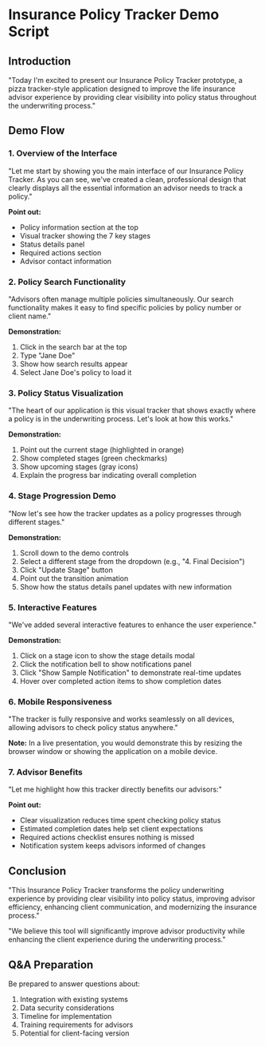 # Insurance Policy Tracker Demo Script

## Introduction

"Today I'm excited to present our Insurance Policy Tracker prototype, a pizza tracker-style application designed to improve the life insurance advisor experience by providing clear visibility into policy status throughout the underwriting process."

## Demo Flow

### 1. Overview of the Interface

"Let me start by showing you the main interface of our Insurance Policy Tracker. As you can see, we've created a clean, professional design that clearly displays all the essential information an advisor needs to track a policy."

**Point out:**
- Policy information section at the top
- Visual tracker showing the 7 key stages
- Status details panel
- Required actions section
- Advisor contact information

### 2. Policy Search Functionality

"Advisors often manage multiple policies simultaneously. Our search functionality makes it easy to find specific policies by policy number or client name."

**Demonstration:**
1. Click in the search bar at the top
2. Type "Jane Doe"
3. Show how search results appear
4. Select Jane Doe's policy to load it

### 3. Policy Status Visualization

"The heart of our application is this visual tracker that shows exactly where a policy is in the underwriting process. Let's look at how this works."

**Demonstration:**
1. Point out the current stage (highlighted in orange)
2. Show completed stages (green checkmarks)
3. Show upcoming stages (gray icons)
4. Explain the progress bar indicating overall completion

### 4. Stage Progression Demo

"Now let's see how the tracker updates as a policy progresses through different stages."

**Demonstration:**
1. Scroll down to the demo controls
2. Select a different stage from the dropdown (e.g., "4. Final Decision")
3. Click "Update Stage" button
4. Point out the transition animation
5. Show how the status details panel updates with new information

### 5. Interactive Features

"We've added several interactive features to enhance the user experience."

**Demonstration:**
1. Click on a stage icon to show the stage details modal
2. Click the notification bell to show notifications panel
3. Click "Show Sample Notification" to demonstrate real-time updates
4. Hover over completed action items to show completion dates

### 6. Mobile Responsiveness

"The tracker is fully responsive and works seamlessly on all devices, allowing advisors to check policy status anywhere."

**Note:** In a live presentation, you would demonstrate this by resizing the browser window or showing the application on a mobile device.

### 7. Advisor Benefits

"Let me highlight how this tracker directly benefits our advisors:"

**Point out:**
- Clear visualization reduces time spent checking policy status
- Estimated completion dates help set client expectations
- Required actions checklist ensures nothing is missed
- Notification system keeps advisors informed of changes

## Conclusion

"This Insurance Policy Tracker transforms the policy underwriting experience by providing clear visibility into policy status, improving advisor efficiency, enhancing client communication, and modernizing the insurance process."

"We believe this tool will significantly improve advisor productivity while enhancing the client experience during the underwriting process."

## Q&A Preparation

Be prepared to answer questions about:
1. Integration with existing systems
2. Data security considerations
3. Timeline for implementation
4. Training requirements for advisors
5. Potential for client-facing version
